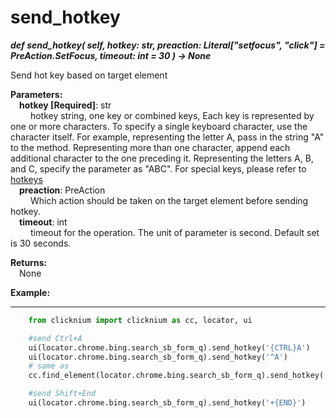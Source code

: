 # send_hotkey
***def send_hotkey(
        self,
        hotkey: str,
        preaction: Literal["setfocus", "click"] = PreAction.SetFocus,
        timeout: int = 30
    ) -> None***  

Send hot key based on target element  

**Parameters:**  
    &emsp;**hotkey [Required]**: str   
        &emsp;&emsp; hotkey string, one key or combined keys, Each key is represented by one or more characters. To specify a single keyboard character, use the character itself. For example, representing the letter A, pass in the string "A" to the method. Representing more than one character, append each additional character to the one preceding it. Representing the letters A, B, and C, specify the parameter as "ABC". For special keys, please refer to [hotkeys](https://docs.microsoft.com/en-au/dotnet/api/system.windows.forms.sendkeys?view=windowsdesktop-6.0#remarks)  
    &emsp;**preaction**: PreAction  
        &emsp;&emsp; Which action should be taken on the target element  before sending hotkey.  
    &emsp;**timeout**: int  
        &emsp;&emsp; timeout for the operation. The unit of parameter is second. Default set is 30 seconds.

**Returns:**  
    &emsp;None

**Example:**
***
```python
    from clicknium import clicknium as cc, locator, ui

    #send Ctrl+A  
    ui(locator.chrome.bing.search_sb_form_q).send_hotkey('{CTRL}A')  
    ui(locator.chrome.bing.search_sb_form_q).send_hotkey('^A')
    # same as  
    cc.find_element(locator.chrome.bing.search_sb_form_q).send_hotkey('{CTRL}A')

    #send Shift+End
    ui(locator.chrome.bing.search_sb_form_q).send_hotkey('+{END}')
```